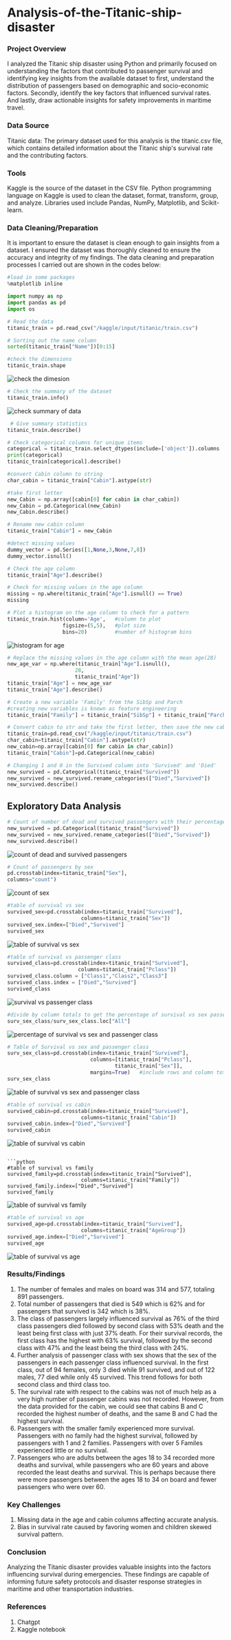 # Analysis-of-the-Titanic-ship-disaster

### Project Overview

I analyzed the Titanic ship disaster using Python and primarily focused on understanding the factors that contributed to passenger survival and identifying key insights from the available dataset to first, understand the distribution of passengers based on demographic and socio-economic factors. Secondly, identify the key factors that influenced survival rates. And lastly, draw actionable insights for safety improvements in maritime travel.

### Data Source
Titanic data: The primary dataset used for this analysis is the titanic.csv file, which contains detailed information about the Titanic ship's survival rate and the contributing factors.

### Tools
Kaggle is the source of the dataset in the CSV file. Python programming language on Kaggle is used to clean the dataset, format, transform, group, and analyze. Libraries used include Pandas, NumPy, Matplotlib, and Scikit-learn.

### Data Cleaning/Preparation

It is important to ensure the dataset is clean enough to gain insights from a dataset. I ensured the dataset was thoroughly cleaned to ensure the accuracy and integrity of my findings. The data cleaning and preparation processes I carried out are shown in the codes below:

 ```python
#load in some packages
%matplotlib inline

import numpy as np
import pandas as pd
import os

# Read the data
titanic_train = pd.read_csv("/kaggle/input/titanic/train.csv")

# Sorting out the name column
sorted(titanic_train["Name"])[0:15]

#check the dimensions
titanic_train.shape
```
![check the dimesion](https://github.com/user-attachments/assets/509330dc-4d33-423f-ad2b-618d234a91f6)
       
```python
# Check the summary of the dataset
titanic_train.info()
```
![check summary of data](https://github.com/user-attachments/assets/59078906-173b-4bc2-b3ac-a573bacd162a)

```python
 # Give summary statistics
titanic_train.describe()

# Check categorical columns for unique items
categorical = titanic_train.select_dtypes(include=['object']).columns
print(categorical)
titanic_train[categorical].describe()

#convert Cabin column to string
char_cabin = titanic_train["Cabin"].astype(str)             

#take first letter
new_Cabin = np.array([cabin[0] for cabin in char_cabin])    
new_Cabin = pd.Categorical(new_Cabin)
new_Cabin.describe()

# Rename new cabin column
titanic_train["Cabin"] = new_Cabin

#detect missing values
dummy_vector = pd.Series([1,None,3,None,7,8])
dummy_vector.isnull()

# Check the age column
titanic_train["Age"].describe()

# Check for missing values in the age column
missing = np.where(titanic_train["Age"].isnull() == True)
missing

# Plot a histogram on the age column to check for a pattern
titanic_train.hist(column='Age',   #column to plot
                  figsize=(5,5),   #plot size
                  bins=20)         #number of histogram bins
```
![histogram for age](https://github.com/user-attachments/assets/92d0c929-25e7-418e-ac4e-9ad1b4b35677)


```python
# Replace the missing values in the age column with the mean age(28)
new_age_var = np.where(titanic_train["Age"].isnull(),   
                      28,                              
                      titanic_train["Age"])             
titanic_train["Age"] = new_age_var
titanic_train["Age"].describe()

# Create a new variable 'Family' from the SibSp and Parch
#creating new variables is known as feature engineering
titanic_train["Family"] = titanic_train["SibSp"] + titanic_train["Parch"]

# Convert cabin to str and take the first letter, then save the new cabin
titanic_train=pd.read_csv("/kaggle/input/titanic/train.csv")  
char_cabin=titanic_train["Cabin"].astype(str)      
new_cabin=np.array([cabin[0] for cabin in char_cabin])  
titanic_train["Cabin"]=pd.Categorical(new_cabin)

# Changing 1 and 0 in the Survived column into 'Survived' and 'Died'
new_survived = pd.Categorical(titanic_train["Survived"])
new_survived = new_survived.rename_categories(["Died","Survived"])
new_survived.describe()
```

## Exploratory Data Analysis

```python
# Count of number of dead and survived passengers with their percentages
new_survived = pd.Categorical(titanic_train["Survived"])
new_survived = new_survived.rename_categories(["Died","Survived"])
new_survived.describe()
```
![count of dead and survived passengers](https://github.com/user-attachments/assets/0f74083e-b051-4239-b198-c6a71f02e0e1)

```python
# Count of passengers by sex
pd.crosstab(index=titanic_train["Sex"],
columns="count")
```
![count of sex](https://github.com/user-attachments/assets/ebb8c10b-1e55-4e42-9545-3471933d179d)

```python
#table of survival vs sex
survived_sex=pd.crosstab(index=titanic_train["Survived"],
                        columns=titanic_train["Sex"])
survived_sex.index=["Died","Survived"]
survived_sex
```
![table of survival vs sex](https://github.com/user-attachments/assets/8a7c4008-8f1b-4f5b-ae5c-113938a3c091)

```python
#table of survival vs passenger class
survived_class=pd.crosstab(index=titanic_train["Survived"],
                       columns=titanic_train["Pclass"])
survived_class.column = ["Class1","Class2","Class3"]
survived_class.index = ["Died","Survived"]
survived_class
```
![survival vs passenger class](https://github.com/user-attachments/assets/c4b006de-3cdf-4a14-9fc1-8a4005792f87)


```python
#divide by column totals to get the percentage of survival vs sex passenger class
surv_sex_class/surv_sex_class.loc["All"]
```
![percentage of survival vs sex and passenger class](https://github.com/user-attachments/assets/e5e8e810-4dd1-4741-97a2-61c1da17b5dd)

```python
# Table of Survival vs sex and passenger class
surv_sex_class=pd.crosstab(index=titanic_train["Survived"],
                           columns=[titanic_train["Pclass"],
                                   titanic_train["Sex"]],
                           margins=True)   #include rows and column total
surv_sex_class
```
![table of survival vs sex and passenger class](https://github.com/user-attachments/assets/78bd8863-0759-47a5-8cec-e64a88be255c)

```python
#table of survival vs cabin
survived_cabin=pd.crosstab(index=titanic_train["Survived"],
                        columns=titanic_train["Cabin"])
survived_cabin.index=["Died","Survived"]
survived_cabin
```
![table of survival vs cabin](https://github.com/user-attachments/assets/8c7d2a0a-ff5c-4540-8d5e-ac62351267e9)
```

```python
#table of survival vs family
survived_family=pd.crosstab(index=titanic_train["Survived"],
                        columns=titanic_train["Family"])
survived_family.index=["Died","Survived"]
survived_family
```
![table of survival vs family](https://github.com/user-attachments/assets/997179c2-ec14-4714-971a-ad916d101b96)

```python
#table of survival vs age
survived_age=pd.crosstab(index=titanic_train["Survived"],
                        columns=titanic_train["AgeGroup"])
survived_age.index=["Died","Survived"]
survived_age
```
![table of survival vs age](https://github.com/user-attachments/assets/79d3a3be-3a60-4af2-93b1-84e217135300)

### Results/Findings
1. The number of females and males on board was 314 and 577, totaling 891 passengers.
2. Total number of passengers that died is 549 which is 62% and for passengers that survived is 342 which is 38%.
3. The class of passengers largely influenced survival as 76% of the third class passengers died followed by second class with 53% death and the least being first class with just 37% death. For their survival records, the first class has the highest with 63% survival, followed by the second class with 47% and the least being the third class with 24%.
4. Further analysis of passenger class with sex shows that the sex of the passengers in each passenger class influenced survival. In the first class, out of 94 females, only 3 died while 91 survived, and out of 122 males, 77 died while only 45 survived. This trend follows for both second class and third class too.
5. The survival rate with respect to the cabins was not of much help as a very high number of passenger cabins was not recorded. However, from the data provided for the cabin, we could see that cabins B and C recorded the highest number of deaths, and the same B and C had the highest survival.
6. Passengers with the smaller family experienced more survival. Passengers with no family had the highest survival, followed by passengers with 1 and 2 families. Passengers with over 5 Familes experienced little or no survival.
7. Passengers who are adults between the ages 18 to 34 recorded more deaths and survival, while passengers who are 60 years and above recorded the least deaths and survival. This is perhaps because there were more passengers between the ages 18 to 34 on board and fewer passengers who were over 60.

### Key Challenges
1. Missing data in the age and cabin columns affecting accurate analysis.
2. Bias in survival rate caused by favoring women and children skewed survival pattern.

### Conclusion
Analyzing the Titanic disaster provides valuable insights into the factors influencing survival during emergencies. These findings are capable of informing future safety protocols and disaster response strategies in maritime and other transportation industries.

### References
1. Chatgpt
2. Kaggle notebook
   


